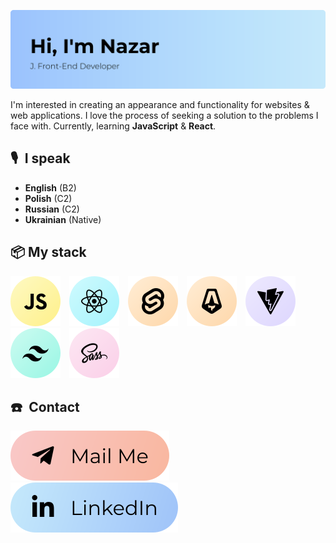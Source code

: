 ![Hi, I'm Nazar][img_header]

<!-- # Hi, I'm Nazar 🙋🏻‍♂️ -->

I'm interested in creating an appearance and functionality for websites & web applications. I love the process of seeking a solution to the problems I face with. Currently, learning **JavaScript** & **React**.

<!-- **Check my last project** 👇
<br>
[E-commerce hiking website][link_project] -->

## 🎙 I speak 

- **English** (B2)  
- **Polish** (C2)  
- **Russian** (C2)  
- **Ukrainian** (Native)

## 📦 My stack

[![JavaScript][icon_javascript]][link_javascript] [![React][icon_react]][link_react] [![Svelte][icon_svelte]][link_svelte] [![Astro][icon_astro]][link_astro] [![Vite][icon_vite]][link_vite] [![TailwindCSS][icon_tailwind]][link_tailwind] [![Sass][icon_sass]][link_sass]

## ☎️ Contact 

[![Mail][img_gmail]][link_mail] [![LinkedIn][img_linkedin]][link_linkedin]

<!-- Links -->
[link_project]: https://github.com/LiberViator/ecommerce-website
[link_mail]: mailto:hej@nazario.dev
[link_linkedin]: https://www.linkedin.com/in/npko/
[link_javascript]: https://www.javascript.com/
[link_react]: https://react.dev/
[link_svelte]: https://svelte.dev/
[link_astro]: https://astro.build/
[link_vite]: https://vitejs.dev/
[link_tailwind]: https://tailwindcss.com/
[link_sass]: https://sass-lang.com/

<!-- Images -->
[img_header]: assets/header.svg
[img_gmail]: assets/gmail.svg
[img_linkedin]: assets/linkedin.svg

<!-- Icons -->
[icon_javascript]: assets/javascript.svg
[icon_react]: assets/react.svg
[icon_svelte]: assets/svelte.svg
[icon_astro]: assets/astro.svg
[icon_vite]: assets/vite.svg
[icon_tailwind]: assets/tailwind.svg
[icon_sass]: assets/sass.svg

<!-- Icons made by https://github.com/coreui/coreui-icons -->
